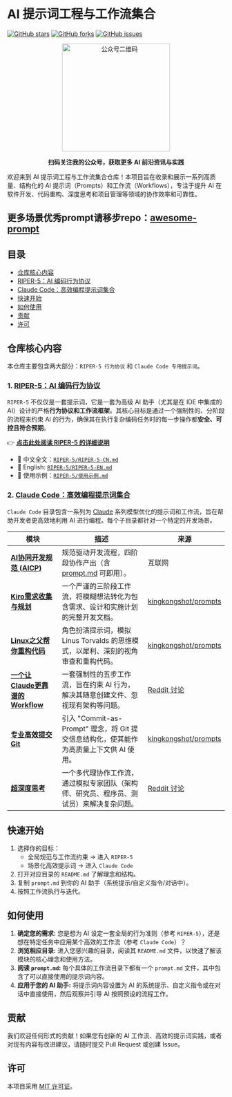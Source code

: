 # AI 提示词工程与工作流集合

[![GitHub stars](https://img.shields.io/github/stars/NeekChaw/RIPER-5.svg)](https://github.com/NeekChaw/RIPER-5/stargazers)
[![GitHub forks](https://img.shields.io/github/forks/NeekChaw/RIPER-5.svg)](https://github.com/NeekChaw/RIPER-5/network)
[![GitHub issues](https://img.shields.io/github/issues/NeekChaw/RIPER-5.svg)](https://github.com/NeekChaw/RIPER-5/issues)

<div align="center">
  <img src="image.png" width="250" alt="公众号二维码">
  <p><strong>扫码关注我的公众号，获取更多 AI 前沿资讯与实践</strong></p>
</div>

欢迎来到 AI 提示词工程与工作流集合仓库！本项目旨在收录和展示一系列高质量、结构化的 AI 提示词（Prompts）和工作流（Workflows），专注于提升 AI 在软件开发、代码重构、深度思考和项目管理等领域的协作效率和可靠性。

## 更多场景优秀prompt请移步repo：[awesome-prompt](https://github.com/NeekChaw/awesome-prompt)

## 目录

- [仓库核心内容](#仓库核心内容)
- [RIPER-5：AI 编码行为协议](#1-riper-5ai-编码行为协议)
- [Claude Code：高效编程提示词集合](#2-claude-code高效编程提示词集合)
- [快速开始](#快速开始)
- [如何使用](#如何使用)
- [贡献](#贡献)
- [许可](#许可)

## 仓库核心内容

本仓库主要包含两大部分：`RIPER-5 行为协议` 和 `Claude Code 专用提示词`。

### 1. [RIPER-5：AI 编码行为协议](./RIPER-5/)

`RIPER-5` 不仅仅是一套提示词，它是一套为高级 AI 助手（尤其是在 IDE 中集成的 AI）设计的严格**行为协议和工作流框架**。其核心目标是通过一个强制性的、分阶段的流程来约束 AI 的行为，确保其在执行复杂编码任务时的每一步操作都**安全、可控且符合预期**。

👉 **[点击此处阅读 RIPER-5 的详细说明](./RIPER-5/README.md)**

- 📘 中文全文：[`RIPER-5/RIPER-5-CN.md`](./RIPER-5/RIPER-5-CN.md)
- 📗 English: [`RIPER-5/RIPER-5-EN.md`](./RIPER-5/RIPER-5-EN.md)
- 🧪 使用示例：[`RIPER-5/使用示例.md`](./RIPER-5/使用示例.md)

### 2. [Claude Code：高效编程提示词集合](./Claude%20Code/)

`Claude Code` 目录包含一系列为 [Claude](https://claude.ai/) 系列模型优化的提示词和工作流，旨在帮助开发者更高效地利用 AI 进行编程。每个子目录都针对一个特定的开发场景。

| 模块                                                                                     | 描述                                                               | 来源                                                                                                         |
| ---------------------------------------------------------------------------------------- | ------------------------------------------------------------------ | ------------------------------------------------------------------------------------------------------------ |
| [**AI协同开发规范 (AICP)**](./Claude%20Code/AI%E5%8D%8F%E5%90%8C%E5%BC%80%E5%8F%91%E8%A7%84%E8%8C%83/) | 规范驱动开发流程，四阶段协作产出（含 [prompt.md](./Claude%20Code/AI%E5%8D%8F%E5%90%8C%E5%BC%80%E5%8F%91%E8%A7%84%E8%8C%83/prompt.md) 可即用）。 | 互联网                                                                                                       |
| [**Kiro需求收集与规划**](./Claude%20Code/kiro%E9%9C%80%E6%B1%82%E6%94%B6%E9%9B%86/)               | 一个严谨的三阶段工作流，将模糊想法转化为包含需求、设计和实施计划的完整开发文档。 | [kingkongshot/prompts](https://github.com/kingkongshot/prompts)                                              |
| [**Linux之父帮你重构代码**](./Claude%20Code/Linux%E4%B9%8B%E7%88%B6%E5%B8%AE%E4%BD%A0%E9%87%8D%E6%9E%84%E4%BB%A3%E7%A0%81/) | 角色扮演提示词，模拟 Linus Torvalds 的思维模式，以犀利、深刻的视角审查和重构代码。 | [kingkongshot/prompts](https://github.com/kingkongshot/prompts)                                              |
| [**一个让Claude更靠谱的Workflow**](./Claude%20Code/%E4%B8%80%E4%B8%AA%E8%AE%A9cc%E6%9B%B4%E9%9D%A0%E8%B0%B1%E7%9A%84workflow/) | 一套强制性的五步工作流，旨在约束 AI 行为，解决其随意创建文件、忽视现有架构等问题。 | [Reddit 讨论](https://www.reddit.com/r/ClaudeAI/comments/1m3pol4/my_best_workflow_for_working_with_claude_code/) |
| [**专业高效提交Git**](./Claude%20Code/%E4%B8%93%E4%B8%9A%E9%AB%98%E6%95%88%E6%8F%90%E4%BA%A4Git/)         | 引入 "Commit-as-Prompt" 理念，将 Git 提交信息结构化，使其能作为高质量上下文供 AI 使用。 | [kingkongshot/prompts](https://github.com/kingkongshot/prompts)                                              |
| [**超深度思考**](./Claude%20Code/%E8%B6%85%E6%B7%B1%E5%BA%A6%E6%80%9D%E8%80%83/)                       | 一个多代理协作工作流，通过模拟专家团队（架构师、研究员、程序员、测试员）来解决复杂问题。| [Reddit 讨论](https://www.reddit.com/r/ClaudeAI/comments/1lpvj7z/ultrathink_task_command/)                       |

## 快速开始

1. 选择你的目标：
   - 全局规范与工作流约束 → 进入 `RIPER-5`
   - 场景化高效提示词 → 进入 `Claude Code`
2. 打开对应目录的 `README.md` 了解理念和结构。
3. 复制 `prompt.md` 到你的 AI 助手（系统提示/自定义指令/对话中）。
4. 按照工作流执行与迭代。

## 如何使用

1.  **确定您的需求:** 您是想为 AI 设定一套全局的行为准则（参考 `RIPER-5`），还是想在特定任务中应用某个高效的工作流（参考 `Claude Code`）？
2.  **浏览相应目录:** 进入您感兴趣的目录，阅读其 `README.md` 文件，以快速了解该模块的核心理念和使用方法。
3.  **阅读 `prompt.md`:** 每个具体的工作流目录下都有一个 `prompt.md` 文件，其中包含了可以直接使用的提示词内容。
4.  **应用于您的 AI 助手:** 将提示词内容设置为 AI 的系统提示、自定义指令或在对话中直接使用，然后观察并引导 AI 按照预设的流程工作。

## 贡献

我们欢迎任何形式的贡献！如果您有创新的 AI 工作流、高效的提示词实践，或者对现有内容有改进建议，请随时提交 Pull Request 或创建 Issue。

## 许可

本项目采用 [MIT 许可证](LICENSE)。